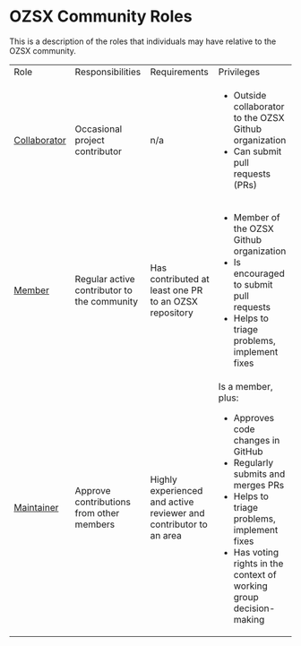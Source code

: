 # OZSX Community Roles
This is a description of the roles that individuals may have relative to the
OZSX community.

<table>
  <tr>
    <td>Role</td>
    <td>Responsibilities</td>
    <td>Requirements</td>
    <td>Privileges</td>
  </tr>
  <tr>
    <td><a href="#collaborator">Collaborator</a></td>
    <td>Occasional project contributor</td>
    <td>n/a</td>
    <td>
      <ul>
        <li>Outside collaborator to the OZSX Github organization</li>
        <li>Can submit pull requests (PRs)</li>
      </ul>
    </td>
  </tr>
  <tr>
    <td><a href="#member">Member</a></td>
    <td>Regular active contributor to the community</td>
    <td>
        <p>Has contributed at least one PR to an OZSX repository</p>
    </td>
    <td>
      <ul>
        <li>Member of the OZSX Github organization</li>
        <li>Is encouraged to submit pull requests</li>
        <li>Helps to triage problems, implement fixes</li>
      </ul>
    </td>
  </tr>
  <tr>
    <td><a href="#maintainer">Maintainer</a></td>
    <td>Approve contributions from other members</td>
    <td>Highly experienced and active reviewer and contributor to an area</td>
    <td>Is a member, plus:
      <ul>
        <li>Approves code changes in GitHub</li>
        <li>Regularly submits and merges PRs</li>
        <li>Helps to triage problems, implement fixes</li>
        <li>Has voting rights in the context of working group decision-making</li>
      </ul>
    </td>
  </tr>
</table>
